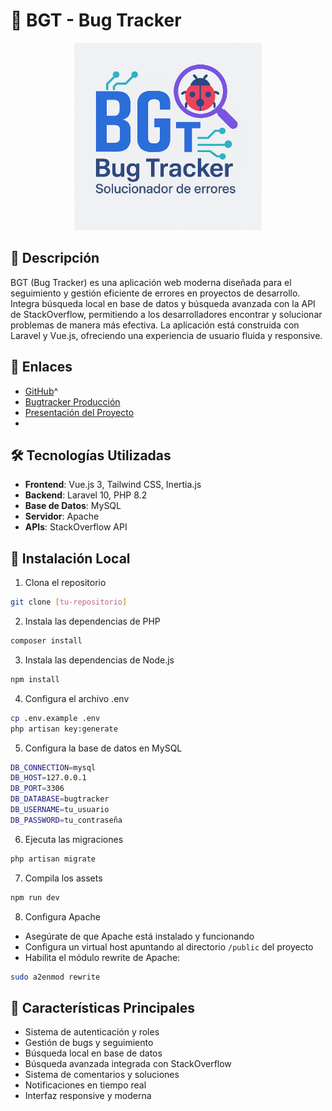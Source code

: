 # 🐞 BGT - Bug Tracker

<div align="center">
  <img src="imagenes/LogoBGT.png" alt="BGT Logo" width="300"/>
</div>

## 📝 Descripción

BGT (Bug Tracker) es una aplicación web moderna diseñada para el seguimiento y gestión eficiente de errores en proyectos de desarrollo. Integra búsqueda local en base de datos y búsqueda avanzada con la API de StackOverflow, permitiendo a los desarrolladores encontrar y solucionar problemas de manera más efectiva. La aplicación está construida con Laravel y Vue.js, ofreciendo una experiencia de usuario fluida y responsive.

## 🔗 Enlaces

- [GitHub](https://github.com/aleferpar2/Bugtracker)^
- [Bugtracker Producción](https://bugtracker-master-alytx5.laravel.cloud/)
- [Presentación del Proyecto](https://www.canva.com/design/DAGp2TfdRek/K-CVjpB1Vdt6JCWzWmFm6Q/edit)
- 

## 🛠️ Tecnologías Utilizadas

- **Frontend**: Vue.js 3, Tailwind CSS, Inertia.js
- **Backend**: Laravel 10, PHP 8.2
- **Base de Datos**: MySQL
- **Servidor**: Apache
- **APIs**: StackOverflow API

## 🚀 Instalación Local

1. Clona el repositorio
```bash
git clone [tu-repositorio]
```

2. Instala las dependencias de PHP
```bash
composer install
```

3. Instala las dependencias de Node.js
```bash
npm install
```

4. Configura el archivo .env
```bash
cp .env.example .env
php artisan key:generate
```

5. Configura la base de datos en MySQL
```bash
DB_CONNECTION=mysql
DB_HOST=127.0.0.1
DB_PORT=3306
DB_DATABASE=bugtracker
DB_USERNAME=tu_usuario
DB_PASSWORD=tu_contraseña
```

6. Ejecuta las migraciones
```bash
php artisan migrate
```

7. Compila los assets
```bash
npm run dev
```

8. Configura Apache
- Asegúrate de que Apache está instalado y funcionando
- Configura un virtual host apuntando al directorio `/public` del proyecto
- Habilita el módulo rewrite de Apache:
```bash
sudo a2enmod rewrite
```

## 🌟 Características Principales

- Sistema de autenticación y roles
- Gestión de bugs y seguimiento
- Búsqueda local en base de datos
- Búsqueda avanzada integrada con StackOverflow
- Sistema de comentarios y soluciones
- Notificaciones en tiempo real
- Interfaz responsive y moderna
